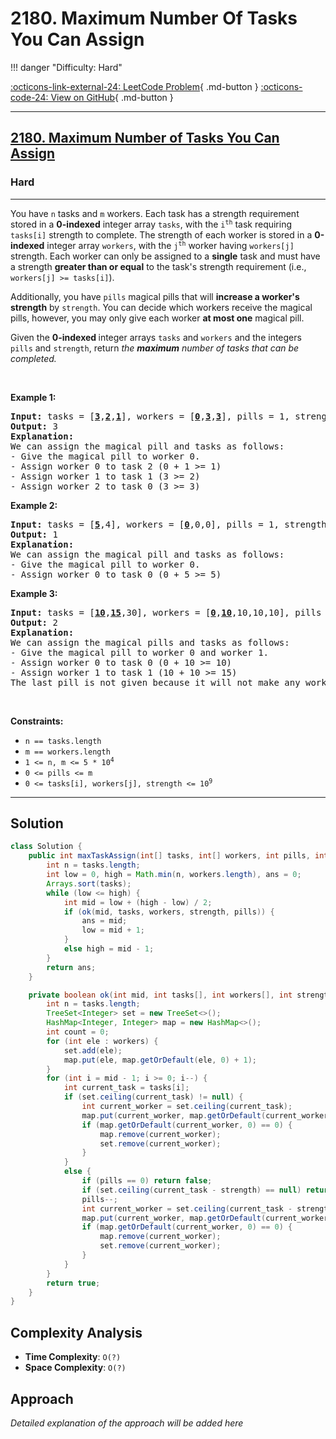 # 2180. Maximum Number Of Tasks You Can Assign

!!! danger "Difficulty: Hard"

[:octicons-link-external-24: LeetCode Problem](https://leetcode.com/problems/maximum-number-of-tasks-you-can-assign/){ .md-button }
[:octicons-code-24: View on GitHub](https://github.com/RAJ8664/Leetcode/tree/master/2180-maximum-number-of-tasks-you-can-assign){ .md-button }

---

<h2><a href="https://leetcode.com/problems/maximum-number-of-tasks-you-can-assign">2180. Maximum Number of Tasks You Can Assign</a></h2><h3>Hard</h3><hr><p>You have <code>n</code> tasks and <code>m</code> workers. Each task has a strength requirement stored in a <strong>0-indexed</strong> integer array <code>tasks</code>, with the <code>i<sup>th</sup></code> task requiring <code>tasks[i]</code> strength to complete. The strength of each worker is stored in a <strong>0-indexed</strong> integer array <code>workers</code>, with the <code>j<sup>th</sup></code> worker having <code>workers[j]</code> strength. Each worker can only be assigned to a <strong>single</strong> task and must have a strength <strong>greater than or equal</strong> to the task&#39;s strength requirement (i.e., <code>workers[j] &gt;= tasks[i]</code>).</p>

<p>Additionally, you have <code>pills</code> magical pills that will <strong>increase a worker&#39;s strength</strong> by <code>strength</code>. You can decide which workers receive the magical pills, however, you may only give each worker <strong>at most one</strong> magical pill.</p>

<p>Given the <strong>0-indexed </strong>integer arrays <code>tasks</code> and <code>workers</code> and the integers <code>pills</code> and <code>strength</code>, return <em>the <strong>maximum</strong> number of tasks that can be completed.</em></p>

<p>&nbsp;</p>
<p><strong class="example">Example 1:</strong></p>

<pre>
<strong>Input:</strong> tasks = [<u><strong>3</strong></u>,<u><strong>2</strong></u>,<u><strong>1</strong></u>], workers = [<u><strong>0</strong></u>,<u><strong>3</strong></u>,<u><strong>3</strong></u>], pills = 1, strength = 1
<strong>Output:</strong> 3
<strong>Explanation:</strong>
We can assign the magical pill and tasks as follows:
- Give the magical pill to worker 0.
- Assign worker 0 to task 2 (0 + 1 &gt;= 1)
- Assign worker 1 to task 1 (3 &gt;= 2)
- Assign worker 2 to task 0 (3 &gt;= 3)
</pre>

<p><strong class="example">Example 2:</strong></p>

<pre>
<strong>Input:</strong> tasks = [<u><strong>5</strong></u>,4], workers = [<u><strong>0</strong></u>,0,0], pills = 1, strength = 5
<strong>Output:</strong> 1
<strong>Explanation:</strong>
We can assign the magical pill and tasks as follows:
- Give the magical pill to worker 0.
- Assign worker 0 to task 0 (0 + 5 &gt;= 5)
</pre>

<p><strong class="example">Example 3:</strong></p>

<pre>
<strong>Input:</strong> tasks = [<u><strong>10</strong></u>,<u><strong>15</strong></u>,30], workers = [<u><strong>0</strong></u>,<u><strong>10</strong></u>,10,10,10], pills = 3, strength = 10
<strong>Output:</strong> 2
<strong>Explanation:</strong>
We can assign the magical pills and tasks as follows:
- Give the magical pill to worker 0 and worker 1.
- Assign worker 0 to task 0 (0 + 10 &gt;= 10)
- Assign worker 1 to task 1 (10 + 10 &gt;= 15)
The last pill is not given because it will not make any worker strong enough for the last task.
</pre>

<p>&nbsp;</p>
<p><strong>Constraints:</strong></p>

<ul>
	<li><code>n == tasks.length</code></li>
	<li><code>m == workers.length</code></li>
	<li><code>1 &lt;= n, m &lt;= 5 * 10<sup>4</sup></code></li>
	<li><code>0 &lt;= pills &lt;= m</code></li>
	<li><code>0 &lt;= tasks[i], workers[j], strength &lt;= 10<sup>9</sup></code></li>
</ul>


---

## Solution

```java
class Solution {
    public int maxTaskAssign(int[] tasks, int[] workers, int pills, int strength) {
        int n = tasks.length;
        int low = 0, high = Math.min(n, workers.length), ans = 0;
        Arrays.sort(tasks);
        while (low <= high) {
            int mid = low + (high - low) / 2;
            if (ok(mid, tasks, workers, strength, pills)) {
                ans = mid;
                low = mid + 1;
            }
            else high = mid - 1;
        }
        return ans;
    }

    private boolean ok(int mid, int tasks[], int workers[], int strength, int pills) {
        int n = tasks.length;
        TreeSet<Integer> set = new TreeSet<>();
        HashMap<Integer, Integer> map = new HashMap<>();
        int count = 0;
        for (int ele : workers) {
            set.add(ele);
            map.put(ele, map.getOrDefault(ele, 0) + 1);
        }
        for (int i = mid - 1; i >= 0; i--) {
            int current_task = tasks[i];
            if (set.ceiling(current_task) != null) {
                int current_worker = set.ceiling(current_task);
                map.put(current_worker, map.getOrDefault(current_worker, 0) -1);
                if (map.getOrDefault(current_worker, 0) == 0) {
                    map.remove(current_worker);
                    set.remove(current_worker);
                }
            }
            else {
                if (pills == 0) return false;
                if (set.ceiling(current_task - strength) == null) return false;
                pills--;
                int current_worker = set.ceiling(current_task - strength);
                map.put(current_worker, map.getOrDefault(current_worker, 0) -1);
                if (map.getOrDefault(current_worker, 0) == 0) {
                    map.remove(current_worker);
                    set.remove(current_worker);
                }
            }
        }
        return true;
    }
}
```

## Complexity Analysis

- **Time Complexity**: `O(?)`
- **Space Complexity**: `O(?)`

## Approach

*Detailed explanation of the approach will be added here*

